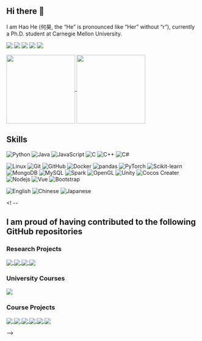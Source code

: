 ## Hi there 👋

I am Hao He (何昊, the “He” is pronounced like “Her” without “r”), currently a Ph.D. student at Carnegie Mellon University. 

[![](https://img.shields.io/badge/website-000000?style=for-the-badge&logo=About.me&logoColor=white)](https://hehao98.github.io/)
[![](https://img.shields.io/badge/LinkedIn-0077B5?style=for-the-badge&logo=linkedin&logoColor=white)](https://www.linkedin.com/in/hao-he-91760b140/)
[![](https://img.shields.io/badge/Email-D14836?style=for-the-badge&logo=gmail&logoColor=white)](mailto://heh@pku.edu.cn)
[![](https://img.shields.io/badge/Twitter-1DA1F2?style=for-the-badge&logo=twitter&logoColor=white)](https://twitter.com/HaoHe93102943)
[![](https://img.shields.io/badge/Google_Scholar-4285F4?style=for-the-badge&logo=googlescholar&logoColor=white)](https://scholar.google.com/citations?user=eL6RHssAAAAJ&hl=en)

<a href="https://github.com/hehao98">
  <img align="center" height="180" src="https://github-readme-stats.vercel.app/api?username=hehao98&count_private=true&show_icons=true" />
</a>
<a href="https://github.com/hehao98">
  <img align="center" height="180" src="https://github-readme-stats.vercel.app/api/top-langs/?username=hehao98&layout=compact&hide=html&langs_count=8" />
</a>

## Skills


![Python](https://img.shields.io/badge/-Python-black?style=flat-square&logo=Python)
![Java](https://img.shields.io/badge/-Java-black?style=flat-square&logo=oracle)
![JavaScript](https://img.shields.io/badge/-JavaScript-black?style=flat-square&logo=javascript)
![C](https://img.shields.io/badge/-C-black?style=flat-square&logo=c)
![C++](https://img.shields.io/badge/-C++-black?style=flat-square&logo=cplusplus)
![C#](https://img.shields.io/badge/-C%23-black?style=flat-square&logo=csharp)

![Linux](https://img.shields.io/badge/-Linux-black?style=flat-square&logo=linux)
![Git](https://img.shields.io/badge/-Git-black?style=flat-square&logo=git)
![GitHub](https://img.shields.io/badge/-GitHub-black?style=flat-square&logo=github)
![Docker](https://img.shields.io/badge/-Docker-black?style=flat-square&logo=docker)
![pandas](https://img.shields.io/badge/-pandas-black?style=flat-square&logo=pandas)
![PyTorch](https://img.shields.io/badge/-PyTorch-black?style=flat-square&logo=pytorch)
![Scikit-learn](https://img.shields.io/badge/-Scikit--learn-black?style=flat-square&logo=scikitlearn)
![MongoDB](https://img.shields.io/badge/-MongoDB-black?style=flat-square&logo=mongodb)
![MySQL](https://img.shields.io/badge/-MySQL-black?style=flat-square&logo=mysql)
![Spark](https://img.shields.io/badge/-Spark-black?style=flat-square&logo=apachespark)
![OpenGL](https://img.shields.io/badge/-OpenGL-black?style=flat-square&logo=opengl)
![Unity](https://img.shields.io/badge/-Unity-black?style=flat-square&logo=unity)
![Cocos Creater](https://img.shields.io/badge/-Cocos_Creator-black?style=flat-square&logo=cocos)
![Nodejs](https://img.shields.io/badge/-Nodejs-black?style=flat-square&logo=Node.js)
![Vue](https://img.shields.io/badge/-Vue-black?style=flat-square&logo=vuedotjs)
![Bootstrap](https://img.shields.io/badge/-Bootstrap-black?style=flat-square&logo=bootstrap)

![English](https://img.shields.io/badge/-English-black?style=flat-square)
![Chinese](https://img.shields.io/badge/-简体中文-black?style=flat-square)
![Japanese](https://img.shields.io/badge/-日本語-black?style=flat-square)

<! -- 

## I am proud of having contributed to the following GitHub repositories

### Research Projects

<a href="https://github.com/osslab-pku/gfi-bot">
  <img align="center" src="https://github-readme-stats.vercel.app/api/pin/?username=osslab-pku&repo=gfi-bot&show_owner=true" />
</a>
<a href="https://github.com/mcxwx123/RecGFI">
  <img align="center" src="https://github-readme-stats.vercel.app/api/pin/?username=mcxwx123&repo=RecGFI&show_owner=true" />
</a>
<a href="https://github.com/hehao98/LibraryMigration">
  <img align="center" src="https://github-readme-stats.vercel.app/api/pin/?username=hehao98&repo=LibraryMigration&show_owner=true" />
</a>
<a href="https://github.com/hehao98/MigrationHelper">
  <img align="center" src="https://github-readme-stats.vercel.app/api/pin/?username=hehao98&repo=MigrationHelper&show_owner=true" />
</a>

### University Courses

<a href="https://github.com/osslab-pku/OSSDevelopment">
  <img align="center" src="https://github-readme-stats.vercel.app/api/pin/?username=osslab-pku&repo=OSSDevelopment&show_owner=true" />
</a>

### Course Projects

<a href="https://github.com/hehao98/RISCV-Simulator">
  <img align="center" src="https://github-readme-stats.vercel.app/api/pin/?username=hehao98&repo=RISCV-Simulator&show_owner=true" />
</a>
<a href="https://github.com/hehao98/PointerAnalysis">
  <img align="center" src="https://github-readme-stats.vercel.app/api/pin/?username=hehao98&repo=PointerAnalysis&show_owner=true" />
</a>
<a href="https://github.com/hehao98/SNN-Balancing">
  <img align="center" src="https://github-readme-stats.vercel.app/api/pin/?username=hehao98&repo=SNN-Balancing&show_owner=true" />
</a>
<a href="https://github.com/hehao98/QualityCampusTheGame">
  <img align="center" src="https://github-readme-stats.vercel.app/api/pin/?username=hehao98&repo=QualityCampusTheGame&show_owner=true" />
</a>
<a href="https://github.com/hehao98/ShootGame">
  <img align="center" src="https://github-readme-stats.vercel.app/api/pin/?username=hehao98&repo=ShootGame&show_owner=true" />
</a>
<a href="https://github.com/hehao98/WaterRendering">
  <img align="center" src="https://github-readme-stats.vercel.app/api/pin/?username=hehao98&repo=WaterRendering&show_owner=true" />
</a>

-->
